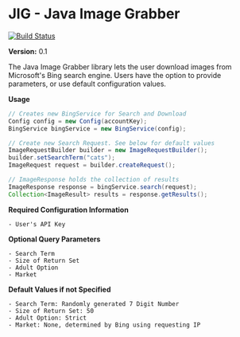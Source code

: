 JIG - Java Image Grabber
==================

[![Build Status](https://travis-ci.org/twbarber/jig.svg?branch=master)](https://travis-ci.org/twbarber/jig)

**Version:** 0.1

The Java Image Grabber library lets the user download images from Microsoft's Bing search engine.
Users have the option to provide parameters, or use default configuration values.

**Usage**

```java
// Creates new BingService for Search and Download
Config config = new Config(accountKey);
BingService bingService = new BingService(config);

// Create new Search Request. See below for default values
ImageRequestBuilder builder = new ImageRequestBuilder();
builder.setSearchTerm("cats");
ImageRequest request = builder.createRequest();

// ImageResponse holds the collection of results
ImageResponse response = bingService.search(request);
Collection<ImageResult> results = response.getResults();
```

**Required Configuration Information**

    - User's API Key

**Optional Query Parameters**

    - Search Term
    - Size of Return Set
    - Adult Option
    - Market

**Default Values if not Specified**

    - Search Term: Randomly generated 7 Digit Number
    - Size of Return Set: 50
    - Adult Option: Strict
    - Market: None, determined by Bing using requesting IP